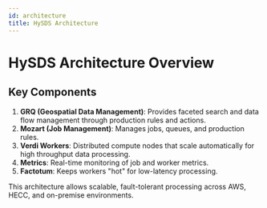 ```yaml
---
id: architecture
title: HySDS Architecture
---
```


# HySDS Architecture Overview

## Key Components

1. **GRQ (Geospatial Data Management)**: Provides faceted search and data flow management through production rules and actions.
2. **Mozart (Job Management)**: Manages jobs, queues, and production rules.
3. **Verdi Workers**: Distributed compute nodes that scale automatically for high throughput data processing.
4. **Metrics**: Real-time monitoring of job and worker metrics.
5. **Factotum**: Keeps workers "hot" for low-latency processing.

This architecture allows scalable, fault-tolerant processing across AWS, HECC, and on-premise environments.
  
